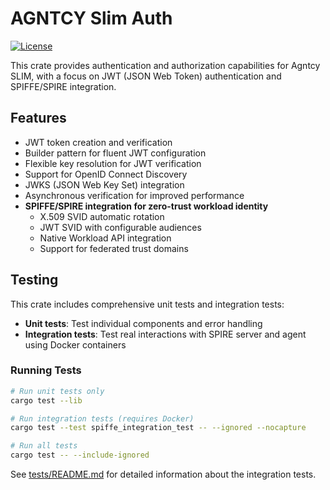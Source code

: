 # AGNTCY Slim Auth

[![License](https://img.shields.io/badge/license-Apache%202.0-blue.svg)](LICENSE)

This crate provides authentication and authorization capabilities for Agntcy SLIM,
with a focus on JWT (JSON Web Token) authentication and SPIFFE/SPIRE integration.

## Features

- JWT token creation and verification
- Builder pattern for fluent JWT configuration
- Flexible key resolution for JWT verification
- Support for OpenID Connect Discovery
- JWKS (JSON Web Key Set) integration
- Asynchronous verification for improved performance
- **SPIFFE/SPIRE integration for zero-trust workload identity**
  - X.509 SVID automatic rotation
  - JWT SVID with configurable audiences
  - Native Workload API integration
  - Support for federated trust domains

## Testing

This crate includes comprehensive unit tests and integration tests:

- **Unit tests**: Test individual components and error handling
- **Integration tests**: Test real interactions with SPIRE server and agent using Docker containers

### Running Tests

```bash
# Run unit tests only
cargo test --lib

# Run integration tests (requires Docker)
cargo test --test spiffe_integration_test -- --ignored --nocapture

# Run all tests
cargo test -- --include-ignored
```

See [tests/README.md](tests/README.md) for detailed information about the integration tests.

